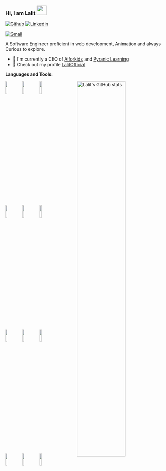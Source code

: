 ### Hi, I am Lalit <img src="https://raw.githubusercontent.com/lalitofficial/lalitofficial/master/wave.gif" width="30px">
[![Github](https://img.shields.io/badge/-Github-000?style=flat&logo=Github&logoColor=white)](https://github.com/lalitofficial)
[![Linkedin](https://img.shields.io/badge/-LinkedIn-blue?style=flat&logo=Linkedin&logoColor=white)](https://www.linkedin.com/in/lalitofficial/)
<!--[![Telegram](https://img.shields.io/badge/-Telegram-blue?style=flat&logo=Telegram&logoColor=white)](https://t.me/sudonitin)-->
[![Gmail](https://img.shields.io/badge/-Gmail-c14438?style=flat&logo=Gmail&logoColor=white)](mailto:lalitkofficial@gmail.com)


A Software Engineer proficient in web development, Animation and always Curious to explore.

- 🏢 I'm currently a CEO of [Aiforkids](https://aiforkids.in/) and [Pyranic Learning](https://pyranic.com/)
- 🎨 Check out my profile [LalitOfficial](https://linkedin/in/lalitofficial)


**Languages and Tools:** 
<p>
  <a href="https://github.com/sudonitin">
    <img align="right" width="55%" src="https://github-readme-stats.vercel.app/api?username=lalitofficial&show_icons=true&line_height=27&count_private=true&include_all_commits=true" alt="Lalit's GitHub stats"/>
</a>
  <code><img width="10%" src="https://www.vectorlogo.zone/logos/mongodb/mongodb-ar21.svg"></code>
  <code><img width="10%" src="https://www.vectorlogo.zone/logos/expressjs/expressjs-ar21.svg"></code>
  <code><img width="10%" src="https://www.vectorlogo.zone/logos/reactjs/reactjs-ar21.svg"></code>
  <br />
  <code><img width="10%" src="https://www.vectorlogo.zone/logos/nodejs/nodejs-ar21.svg"></code>
  <code><img width="10%" src="https://www.vectorlogo.zone/logos/netlify/netlify-ar21.svg"></code>
  <code><img width="10%" src="https://www.vectorlogo.zone/logos/python/python-ar21.svg"></code>
  <br />
  <code><img width="10%" src="https://www.vectorlogo.zone/logos/djangoproject/djangoproject-ar21.svg"></code>
  <code><img width="10%" src="https://www.vectorlogo.zone/logos/nginx/nginx-ar21.svg"></code>
  <code><img width="10%" src="https://www.vectorlogo.zone/logos/heroku/heroku-ar21.svg"></code>
  <br />
  <code><img width="10%" src="https://www.vectorlogo.zone/logos/digitalocean/digitalocean-ar21.svg"></code>
  <code><img width="10%" src="https://www.vectorlogo.zone/logos/npmjs/npmjs-ar21.svg"></code>
  <code><img width="10%" src="https://www.vectorlogo.zone/logos/git-scm/git-scm-ar21.svg"></code>
</p>



<!--
**lalitofficial/lalitofficial** is a ✨ _special_ ✨ repository because its `README.md` (this file) appears on your GitHub profile.

Here are some ideas to get you started:

- 🔭 I’m currently working on ...
- 🌱 I’m currently learning ...
- 👯 I’m looking to collaborate on ...
- 🤔 I’m looking for help with ...
- 💬 Ask me about ...
- 📫 How to reach me: ...
- 😄 Pronouns: ...
- ⚡ Fun fact: ...
-->
